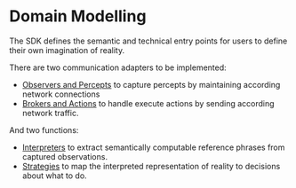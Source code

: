 # Domain Modelling

The SDK defines the semantic and technical entry points for users to define their own imagination of reality.

There are two communication adapters to be implemented:

- [Observers and Percepts](observation.md) to capture percepts by maintaining according network connections
- [Brokers and Actions](action.md) to handle execute actions by sending according network traffic.

And two functions:

- [Interpreters](interpretation.md) to extract semantically computable reference phrases from captured observations.
- [Strategies](strategy.md) to map the interpreted representation of reality to decisions about what to do.
